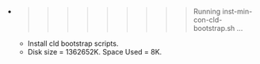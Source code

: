 * >>>>>>>>> Running inst-min-con-cld-bootstrap.sh ...
  * Install cld bootstrap scripts.
  * Disk size = 1362652K. Space Used = 8K.
